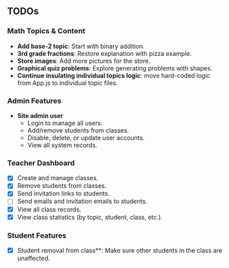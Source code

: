 ## TODOs

### Math Topics & Content
- **Add base-2 topic**: Start with binary addition.
- **3rd grade fractions**: Restore explanation with pizza example.
- **Store images**: Add more pictures for the store.
- **Graphical quiz problems**: Explore generating problems with shapes.
- **Continue insulating individual topics logic**: move hard-coded logic from App.js to individual topic files.

### Admin Features
- **Site admin user**
  - Login to manage all users.
  - Add/remove students from classes.
  - Disable, delete, or update user accounts.
  - View all system records.

### Teacher Dashboard
- [x] Create and manage classes.
- [x] Remove students from classes.
- [x] Send invitation links to students.
- [ ] Send emails and invitation emails to students.
- [x] View all class records.
- [x] View class statistics (by topic, student, class, etc.).

### Student Features
- [x] Student removal from class**: Make sure other students in the class are unaffected.
